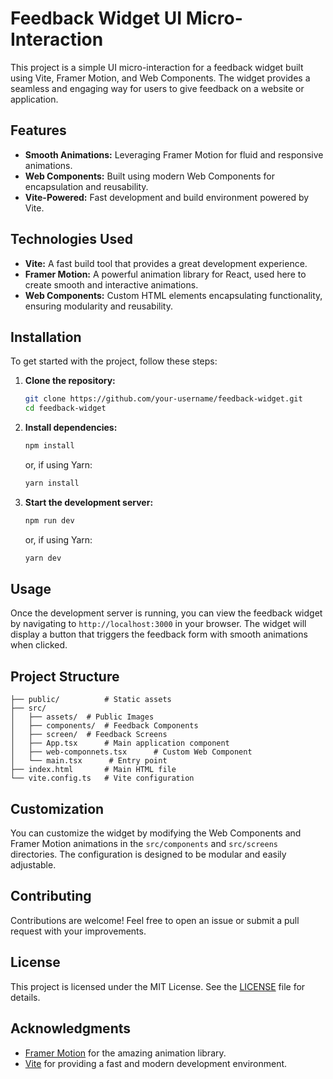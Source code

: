 # Feedback Widget UI Micro-Interaction

This project is a simple UI micro-interaction for a feedback widget built using Vite, Framer Motion, and Web Components. The widget provides a seamless and engaging way for users to give feedback on a website or application.

## Features

- **Smooth Animations:** Leveraging Framer Motion for fluid and responsive animations.
- **Web Components:** Built using modern Web Components for encapsulation and reusability.
- **Vite-Powered:** Fast development and build environment powered by Vite.

## Technologies Used

- **Vite:** A fast build tool that provides a great development experience.
- **Framer Motion:** A powerful animation library for React, used here to create smooth and interactive animations.
- **Web Components:** Custom HTML elements encapsulating functionality, ensuring modularity and reusability.

## Installation

To get started with the project, follow these steps:

1. **Clone the repository:**

   ```bash
   git clone https://github.com/your-username/feedback-widget.git
   cd feedback-widget
   ```

2. **Install dependencies:**

   ```bash
   npm install
   ```

   or, if using Yarn:

   ```bash
   yarn install
   ```

3. **Start the development server:**

   ```bash
   npm run dev
   ```

   or, if using Yarn:

   ```bash
   yarn dev
   ```

## Usage

Once the development server is running, you can view the feedback widget by navigating to `http://localhost:3000` in your browser. The widget will display a button that triggers the feedback form with smooth animations when clicked.

## Project Structure

```plaintext
├── public/          # Static assets
├── src/
│   ├── assets/  # Public Images
│   ├── components/  # Feedback Components
│   ├── screen/  # Feedback Screens
│   ├── App.tsx      # Main application component
│   ├── web-componnets.tsx      # Custom Web Component
│   └── main.tsx      # Entry point
├── index.html       # Main HTML file
└── vite.config.ts   # Vite configuration
```

## Customization

You can customize the widget by modifying the Web Components and Framer Motion animations in the `src/components` and `src/screens` directories. The configuration is designed to be modular and easily adjustable.

## Contributing

Contributions are welcome! Feel free to open an issue or submit a pull request with your improvements.

## License

This project is licensed under the MIT License. See the [LICENSE](LICENSE) file for details.

## Acknowledgments

- [Framer Motion](https://www.framer.com/motion/) for the amazing animation library.
- [Vite](https://vitejs.dev/) for providing a fast and modern development environment.
